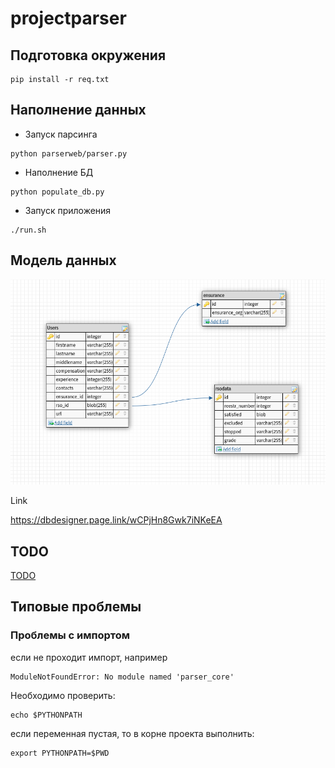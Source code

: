 # projectparser


## Подготовка окружения

```
pip install -r req.txt
```

## Наполнение данных

* Запуск парсинга 
```
python parserweb/parser.py
```
* Наполнение БД
```
python populate_db.py
```
* Запуск приложения
```
./run.sh
```
## Модель данных

![ER](ER_diag.png)

Link

https://dbdesigner.page.link/wCPjHn8Gwk7iNKeEA



## TODO

[TODO](TODO.md)

## Типовые проблемы

### Проблемы с импортом

если не проходит импорт, например
```
ModuleNotFoundError: No module named 'parser_core'
```
Необходимо проверить:
```
echo $PYTHONPATH
```
если переменная пустая, то в корне проекта выполнить:
```
export PYTHONPATH=$PWD
```